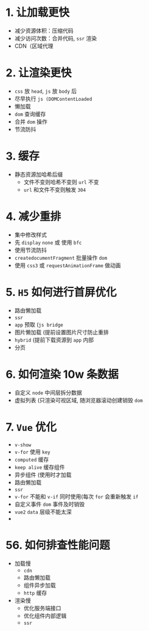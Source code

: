 # 1. 让加载更快
- 减少资源体积：压缩代码
- 减少访问次数：合并代码, `ssr` 渲染
- CDN（区域代理

# 2. 让渲染更快
- `css` 放 `head`, `js` 放 `body` 后
- 尽早执行 `js (DOMContentLoaded`
- 懒加载
- `dom` 查询缓存
- 合并 `dom` 操作
- 节流防抖

# 3. 缓存
- 静态资源加哈希后缀
    - 文件不变则哈希不变则 `url` 不变
    - `url` 和文件不变则触发 `304`

# 4. 减少重排
- 集中修改样式
- 先 `display` `none` 或 使用 `bfc`
- 使用节流防抖
- `createdocumentFragment` 批量操作 `dom`
- 使用 `css3` 或 `requestAnimationFrame` 做动画

# 5. `H5` 如何进行首屏优化
- 路由懒加载
- `ssr`
- `app` 预取 (`js bridge`
- 图片懒加载 (提前设置图片尺寸防止重排
- `hybrid` (提前下载资源到 `app` 内部
- 分页

# 6. 如何渲染 10w 条数据
- 自定义 `node` 中间层拆分数据
- 虚拟列表 (只渲染可视区域, 随浏览器滚动创建销毁 `dom`

# 7.  `Vue` 优化
- `v-show`
- `v-for` 使用 `key`
- `computed` 缓存
- `keep alive` 缓存组件
- 异步组件 (使用时才加载
- 路由懒加载
- `ssr`
- `v-for` 不能和 `v-if` 同时使用(每次 `for` 会重新触发 `if`
- 自定义事件 `dom` 事件及时销毁
- `vue2` `data` 层级不能太深
- 

# 56. 如何排查性能问题
- 加载慢 
    - `cdn`
    - 路由懒加载
    - 组件异步加载
    - `http` 缓存
- 渲染慢
    - 优化服务端接口
    - 优化组件内部逻辑
    - `ssr`
